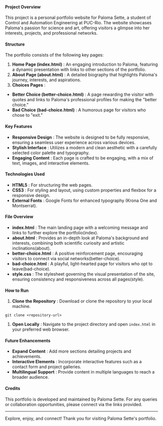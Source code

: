 #### Project Overview

This project is a personal portfolio website for Paloma Sette, a student of Control and Automation Engineering at PUC-Rio. The website showcases Paloma's passion for science and art, offering visitors a glimpse into her interests, projects, and professional networks.

#### Structure

The portfolio consists of the following key pages:

1. **Home Page (index.html)** : An engaging introduction to Paloma, featuring a dynamic presentation with links to other sections of the portfolio.
2. **About Page (about.html)** : A detailed biography that highlights Paloma's journey, interests, and aspirations.
3. **Choices Pages** :

* **Better Choice (better-choice.html)** : A page rewarding the visitor with quotes and links to Paloma's professional profiles for making the "better choice."
* **Bad Choice (bad-choice.html)** : A humorous page for visitors who chose to "exit."

#### Key Features

* **Responsive Design** : The website is designed to be fully responsive, ensuring a seamless user experience across various devices.
* **Stylish Interface** : Utilizes a modern and clean aesthetic with a carefully selected color palette and typography.
* **Engaging Content** : Each page is crafted to be engaging, with a mix of text, images, and interactive elements.

#### Technologies Used

* **HTML5** : For structuring the web pages.
* **CSS3** : For styling and layout, using custom properties and flexbox for a responsive design.
* **External Fonts** : Google Fonts for enhanced typography (Krona One and Montserrat).

#### File Overview

* **index.html** : The main landing page with a welcoming message and links to further explore the portfolio(index).
* **about.html** : Provides an in-depth look at Paloma's background and interests, combining both scientific curiosity and artistic inclinations(about).
* **better-choice.html** : A positive reinforcement page, encouraging visitors to connect via social networks(better-choice).
* **bad-choice.html** : A playful, light-hearted page for visitors who opt to leave(bad-choice).
* **style.css** : The stylesheet governing the visual presentation of the site, ensuring consistency and responsiveness across all pages(style).

#### How to Run

1. **Clone the Repository** : Download or clone the repository to your local machine.

```
git clone <repository-url>
```

1. **Open Locally** : Navigate to the project directory and open `index.html` in your preferred web browser.

#### Future Enhancements

* **Expand Content** : Add more sections detailing projects and achievements.
* **Interactive Elements** : Incorporate interactive features such as a contact form and project galleries.
* **Multilingual Support** : Provide content in multiple languages to reach a broader audience.

#### Credits

This portfolio is developed and maintained by Paloma Sette. For any queries or collaboration opportunities, please connect via the links provided.

---

Explore, enjoy, and connect! Thank you for visiting Paloma Sette's portfolio.
